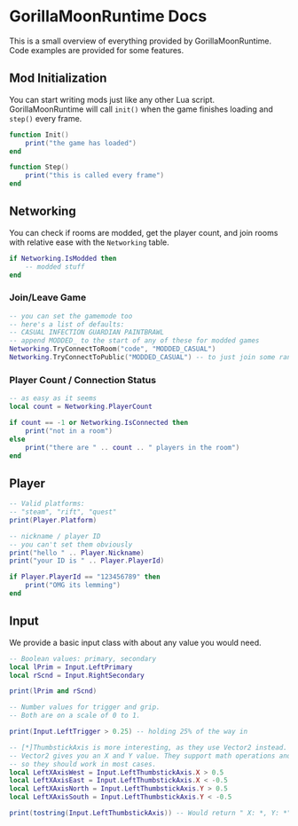 # GorillaMoonRuntime Docs
This is a small overview of everything provided by GorillaMoonRuntime. Code examples are provided for some features.

## Mod Initialization
You can start writing mods just like any other Lua script. GorillaMoonRuntime will call `init()` when the game finishes loading and `step()` every frame.
```lua
function Init()
    print("the game has loaded")
end

function Step()
    print("this is called every frame")
end
```

## Networking
You can check if rooms are modded, get the player count, and join rooms with relative ease with the `Networking` table.
```lua
if Networking.IsModded then
    -- modded stuff
end
```

### Join/Leave Game
```lua
-- you can set the gamemode too
-- here's a list of defaults:
-- CASUAL INFECTION GUARDIAN PAINTBRAWL
-- append MODDED_ to the start of any of these for modded games
Networking.TryConnectToRoom("code", "MODDED_CASUAL")
Networking.TryConnectToPublic("MODDED_CASUAL") -- to just join some random public
```

### Player Count / Connection Status
```lua
-- as easy as it seems
local count = Networking.PlayerCount

if count == -1 or Networking.IsConnected then
    print("not in a room")
else
    print("there are " .. count .. " players in the room")
end
```

## Player
```lua
-- Valid platforms:
-- "steam", "rift", "quest"
print(Player.Platform)

-- nickname / player ID
-- you can't set them obviously
print("hello " .. Player.Nickname)
print("your ID is " .. Player.PlayerId)

if Player.PlayerId == "123456789" then
    print("OMG its lemming")
end
```

## Input
We provide a basic input class with about any value you would need.
```lua
-- Boolean values: primary, secondary
local lPrim = Input.LeftPrimary
local rScnd = Input.RightSecondary

print(lPrim and rScnd)

-- Number values for trigger and grip.
-- Both are on a scale of 0 to 1.

print(Input.LeftTrigger > 0.25) -- holding 25% of the way in

-- [*]ThumbstickAxis is more interesting, as they use Vector2 instead.
-- Vector2 gives you an X and Y value. They support math operations and tostring(), 
-- so they should work in most cases.
local LeftXAxisWest = Input.LeftThumbstickAxis.X > 0.5
local LeftXAxisEast = Input.LeftThumbstickAxis.X < -0.5
local LeftXAxisNorth = Input.LeftThumbstickAxis.Y > 0.5
local LeftXAxisSouth = Input.LeftThumbstickAxis.Y < -0.5

print(tostring(Input.LeftThumbstickAxis)) -- Would return " X: *, Y: *".
```